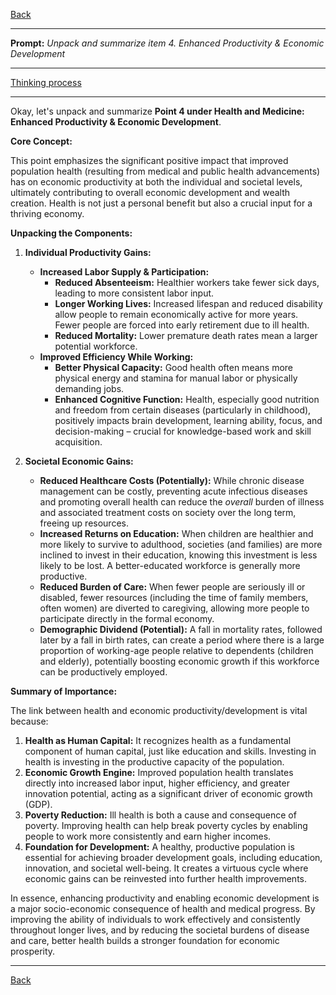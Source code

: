 [Back](../README.md)

---

**Prompt:** *Unpack and summarize item 4. Enhanced Productivity & Economic Development*

---

[Thinking process](thoughts.md)

---

Okay, let's unpack and summarize **Point 4 under Health and Medicine: Enhanced Productivity & Economic Development**.

**Core Concept:**

This point emphasizes the significant positive impact that improved population health (resulting from medical and public health advancements) has on economic productivity at both the individual and societal levels, ultimately contributing to overall economic development and wealth creation. Health is not just a personal benefit but also a crucial input for a thriving economy.

**Unpacking the Components:**

1.  **Individual Productivity Gains:**
    *   **Increased Labor Supply & Participation:**
        *   **Reduced Absenteeism:** Healthier workers take fewer sick days, leading to more consistent labor input.
        *   **Longer Working Lives:** Increased lifespan and reduced disability allow people to remain economically active for more years. Fewer people are forced into early retirement due to ill health.
        *   **Reduced Mortality:** Lower premature death rates mean a larger potential workforce.
    *   **Improved Efficiency While Working:**
        *   **Better Physical Capacity:** Good health often means more physical energy and stamina for manual labor or physically demanding jobs.
        *   **Enhanced Cognitive Function:** Health, especially good nutrition and freedom from certain diseases (particularly in childhood), positively impacts brain development, learning ability, focus, and decision-making – crucial for knowledge-based work and skill acquisition.

2.  **Societal Economic Gains:**
    *   **Reduced Healthcare Costs (Potentially):** While chronic disease management can be costly, preventing acute infectious diseases and promoting overall health can reduce the *overall* burden of illness and associated treatment costs on society over the long term, freeing up resources.
    *   **Increased Returns on Education:** When children are healthier and more likely to survive to adulthood, societies (and families) are more inclined to invest in their education, knowing this investment is less likely to be lost. A better-educated workforce is generally more productive.
    *   **Reduced Burden of Care:** When fewer people are seriously ill or disabled, fewer resources (including the time of family members, often women) are diverted to caregiving, allowing more people to participate directly in the formal economy.
    *   **Demographic Dividend (Potential):** A fall in mortality rates, followed later by a fall in birth rates, can create a period where there is a large proportion of working-age people relative to dependents (children and elderly), potentially boosting economic growth if this workforce can be productively employed.

**Summary of Importance:**

The link between health and economic productivity/development is vital because:

1.  **Health as Human Capital:** It recognizes health as a fundamental component of human capital, just like education and skills. Investing in health is investing in the productive capacity of the population.
2.  **Economic Growth Engine:** Improved population health translates directly into increased labor input, higher efficiency, and greater innovation potential, acting as a significant driver of economic growth (GDP).
3.  **Poverty Reduction:** Ill health is both a cause and consequence of poverty. Improving health can help break poverty cycles by enabling people to work more consistently and earn higher incomes.
4.  **Foundation for Development:** A healthy, productive population is essential for achieving broader development goals, including education, innovation, and societal well-being. It creates a virtuous cycle where economic gains can be reinvested into further health improvements.

In essence, enhancing productivity and enabling economic development is a major socio-economic consequence of health and medical progress. By improving the ability of individuals to work effectively and consistently throughout longer lives, and by reducing the societal burdens of disease and care, better health builds a stronger foundation for economic prosperity.

---

[Back](../README.md)
